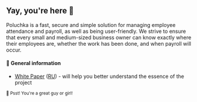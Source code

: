 ## Yay, you're here 🏴

Poluchka is a fast, secure and simple solution for managing employee attendance and payroll, as well as being user-friendly. We strive to ensure that every small and medium-sized business owner can know exactly where their employees are, whether the work has been done, and when payroll will occur.

#### 🤯 General information

- [White Paper](https://github.com/poluchka/about/blob/main/white_paper.md) ([RU](https://github.com/poluchka/about/blob/main/ru/white_paper.md)) - will help you better understand the essence of the project

<sub>🤫 Psst! You're a great guy or girl!</sub>
